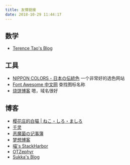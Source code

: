 ```yaml
---
title: 友情链接
date: 2018-10-29 11:44:17
---
```


## 数学

- [Terence Tao's Blog](https://terrytao.wordpress.com)


## 工具

- [NIPPON COLORS - 日本の伝統色](http://nipponcolors.com) 一个非常好的选色网站
- [Font Awesome 中文网](http://www.fontawesome.com.cn/icons-ui) 查找图标名称
- [烧饼博客](https://sb.sb/projects) 嗯，域名很好

## 博客

- [樱花庄的白猫 | ねこ・しろ・ましろ](https://2heng.xin)
- [千灵](https://qianling.pw)
- [恶魔菌の记事簿](https://meow3.family.blog)
- [梦想博客](http://myloveru.cn)
- [喵's StackHarbor](https://sh.alynx.xyz)
- [OTZephyr](http://zephyr.b3log.org)
- [Sukka's Blog](https://blog.skk.moe)
